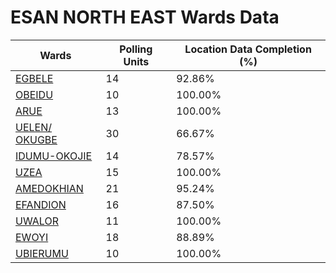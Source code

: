 
# ESAN NORTH EAST Wards Data

| Wards | Polling Units | Location Data Completion (%) |
| ---- | ----- | ------- |
| [EGBELE](./wards/2636-egbele) | 14 | 92.86% |
| [OBEIDU](./wards/2637-obeidu) | 10 | 100.00% |
| [ARUE](./wards/2638-arue) | 13 | 100.00% |
| [UELEN/ OKUGBE](./wards/2639-uelen/-okugbe) | 30 | 66.67% |
| [IDUMU-OKOJIE](./wards/2640-idumu-okojie) | 14 | 78.57% |
| [UZEA](./wards/2641-uzea) | 15 | 100.00% |
| [AMEDOKHIAN](./wards/2642-amedokhian) | 21 | 95.24% |
| [EFANDION](./wards/2643-efandion) | 16 | 87.50% |
| [UWALOR](./wards/2644-uwalor) | 11 | 100.00% |
| [EWOYI](./wards/2645-ewoyi) | 18 | 88.89% |
| [UBIERUMU](./wards/2646-ubierumu) | 10 | 100.00% |




